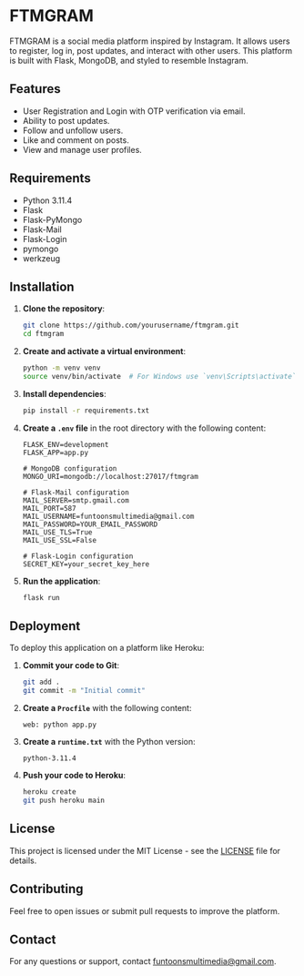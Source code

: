 # FTMGRAM

FTMGRAM is a social media platform inspired by Instagram. It allows users to register, log in, post updates, and interact with other users. This platform is built with Flask, MongoDB, and styled to resemble Instagram.

## Features

- User Registration and Login with OTP verification via email.
- Ability to post updates.
- Follow and unfollow users.
- Like and comment on posts.
- View and manage user profiles.

## Requirements

- Python 3.11.4
- Flask
- Flask-PyMongo
- Flask-Mail
- Flask-Login
- pymongo
- werkzeug

## Installation

1. **Clone the repository**:

    ```sh
    git clone https://github.com/yourusername/ftmgram.git
    cd ftmgram
    ```

2. **Create and activate a virtual environment**:

    ```sh
    python -m venv venv
    source venv/bin/activate  # For Windows use `venv\Scripts\activate`
    ```

3. **Install dependencies**:

    ```sh
    pip install -r requirements.txt
    ```

4. **Create a `.env` file** in the root directory with the following content:

    ```plaintext
    FLASK_ENV=development
    FLASK_APP=app.py

    # MongoDB configuration
    MONGO_URI=mongodb://localhost:27017/ftmgram

    # Flask-Mail configuration
    MAIL_SERVER=smtp.gmail.com
    MAIL_PORT=587
    MAIL_USERNAME=funtoonsmultimedia@gmail.com
    MAIL_PASSWORD=YOUR_EMAIL_PASSWORD
    MAIL_USE_TLS=True
    MAIL_USE_SSL=False

    # Flask-Login configuration
    SECRET_KEY=your_secret_key_here
    ```

5. **Run the application**:

    ```sh
    flask run
    ```

## Deployment

To deploy this application on a platform like Heroku:

1. **Commit your code to Git**:

    ```sh
    git add .
    git commit -m "Initial commit"
    ```

2. **Create a `Procfile`** with the following content:

    ```plaintext
    web: python app.py
    ```

3. **Create a `runtime.txt`** with the Python version:

    ```plaintext
    python-3.11.4
    ```

4. **Push your code to Heroku**:

    ```sh
    heroku create
    git push heroku main
    ```

## License

This project is licensed under the MIT License - see the [LICENSE](LICENSE) file for details.

## Contributing

Feel free to open issues or submit pull requests to improve the platform.

## Contact

For any questions or support, contact [funtoonsmultimedia@gmail.com](mailto:funtoonsmultimedia@gmail.com).